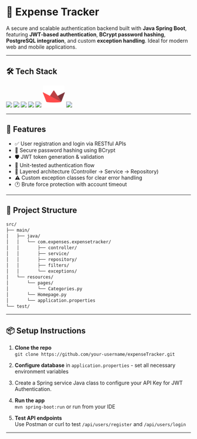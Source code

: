 # 🔐 Expense Tracker

A secure and scalable authentication backend built with **Java Spring Boot**, featuring **JWT-based authentication**, **BCrypt password hashing**, **PostgreSQL integration**, and custom **exception handling**. Ideal for modern web and mobile applications.


---

## 🛠️ Tech Stack

<p align="left">
  <img src="https://www.vectorlogo.zone/logos/java/java-icon.svg" height="60"/>
  <img src="https://www.vectorlogo.zone/logos/springio/springio-icon.svg" height="60"/>
  <img src="https://www.vectorlogo.zone/logos/postgresql/postgresql-icon.svg" height="60"/>
  <img src="https://svgmix.com/uploads/44dd3e-jwt-icon.svg" height="60"/>
  <img src="https://cdn.jsdelivr.net/gh/devicons/devicon/icons/intellij/intellij-original.svg" height="60"/>
  <img src="https://raw.githubusercontent.com/devicons/devicon/ca28c779441053191ff11710fe24a9e6c23690d6/icons/streamlit/streamlit-original.svg" height="60"/>
  <img src="https://www.vectorlogo.zone/logos/python/python-icon.svg" height="60"/>
</p>


---

## 🚀 Features

- ✅ User registration and login via RESTful APIs
- 🔐 Secure password hashing using BCrypt
- 🛡️ JWT token generation & validation
- 🧪 Unit-tested authentication flow
- 📂 Layered architecture (Controller → Service → Repository)
- ⚠️ Custom exception classes for clear error handling
- 🕐 Brute force protection with account timeout

---

## 📁 Project Structure

```
src/
├── main/
│   ├── java/
│   │   └── com.expenses.expensetracker/
│   │       ├── controller/
│   │       ├── service/
│   │       ├── repository/
│   │       ├── filters/
│   │       └── exceptions/
│   └── resources/
│       └── pages/
│           └── Categories.py
│       └── Homepage.py
│       └── application.properties
└── test/
```

---

## 📦 Setup Instructions

1. **Clone the repo**  
   `git clone https://github.com/your-username/expenseTracker.git`

2. **Configure database** in `application.properties` - set all necessary environment variables

3. Create a Spring service Java class to configure your API Key for JWT Authentication. 

3. **Run the app**  
   `mvn spring-boot:run` or run from your IDE

4. **Test API endpoints**  
   Use Postman or curl to test `/api/users/register` and `/api/users/login`

---